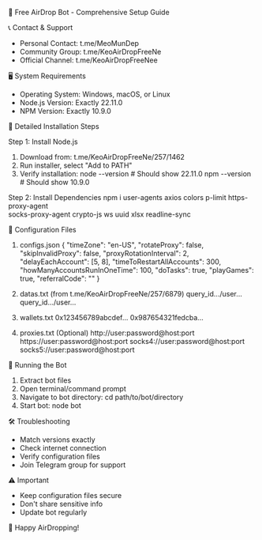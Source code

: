🚀 Free AirDrop Bot - Comprehensive Setup Guide

📞 Contact & Support

- Personal Contact: t.me/MeoMunDep
- Community Group: t.me/KeoAirDropFreeNe
- Official Channel: t.me/KeoAirDropFreeNee

🖥️ System Requirements

- Operating System: Windows, macOS, or Linux
- Node.js Version: Exactly 22.11.0
- NPM Version: Exactly 10.9.0

🔧 Detailed Installation Steps

Step 1: Install Node.js

1. Download from: t.me/KeoAirDropFreeNe/257/1462
2. Run installer, select "Add to PATH"
3. Verify installation:
   node --version # Should show 22.11.0
   npm --version # Should show 10.9.0

Step 2: Install Dependencies
npm i user-agents axios colors p-limit https-proxy-agent \
 socks-proxy-agent crypto-js ws uuid xlsx readline-sync

📁 Configuration Files

1. configs.json
   {
   "timeZone": "en-US",
   "rotateProxy": false,
   "skipInvalidProxy": false,
   "proxyRotationInterval": 2,
   "delayEachAccount": [5, 8],
   "timeToRestartAllAccounts": 300,
   "howManyAccountsRunInOneTime": 100,
   "doTasks": true,
   "playGames": true,
   "referralCode": ""
   }

2. datas.txt (from t.me/KeoAirDropFreeNe/257/6879)
   query_id.../user...
   query_id.../user...

3. wallets.txt
   0x123456789abcdef...
   0x987654321fedcba...

4. proxies.txt (Optional)
   http://user:password@host:port
   https://user:password@host:port
   socks4://user:password@host:port
   socks5://user:password@host:port

🚀 Running the Bot

1. Extract bot files
2. Open terminal/command prompt
3. Navigate to bot directory:
   cd path/to/bot/directory
4. Start bot:
   node bot

🛠️ Troubleshooting

- Match versions exactly
- Check internet connection
- Verify configuration files
- Join Telegram group for support

⚠️ Important

- Keep configuration files secure
- Don't share sensitive info
- Update bot regularly

🎉 Happy AirDropping!

